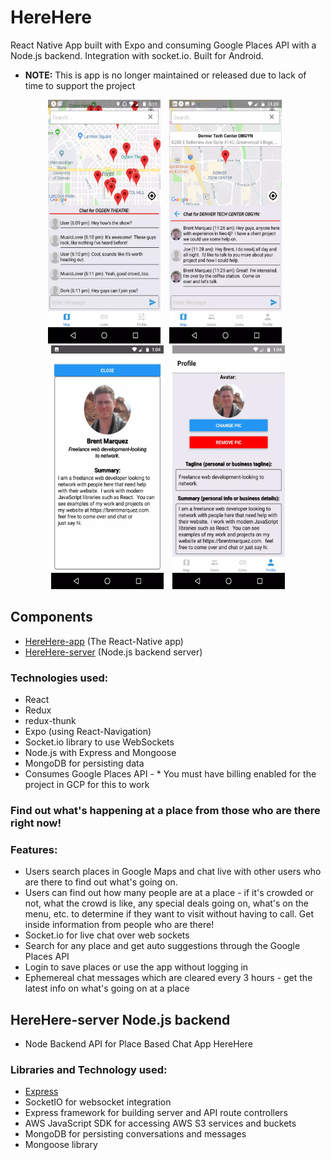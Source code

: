 # HereHere

React Native App built with Expo and consuming Google Places API with a Node.js backend. Integration with socket.io. Built for Android.

- **NOTE:** This is app is no longer maintained or released due to lack of time to support the project

<p align="center"> <img src="screenshots/herehere1.webp" width="180" height="390" style="margin-right: 10px;"> <img src="screenshots/herehere2.webp" width="180" height="390" style="margin-right: 10px;"> <img src="screenshots/herehere4.webp" width="180" height="390" style="margin-right: 10px;"> <img src="screenshots/herehere5.webp" width="180" height="390"> </p>

## Components

- [HereHere-app](./HereHere-app/) (The React-Native app)
- [HereHere-server](./HereHere-server/) (Node.js backend server)

### Technologies used:

- React
- Redux
- redux-thunk
- Expo (using React-Navigation)
- Socket.io library to use WebSockets
- Node.js with Express and Mongoose
- MongoDB for persisting data
- Consumes Google Places API - \* You must have billing enabled for the project in GCP for this to work

### Find out what's happening at a place from those who are there right now!

### Features:

- Users search places in Google Maps and chat live with other users who are there to find out what's going on.
- Users can find out how many people are at a place - if it's crowded or not, what the crowd is like, any special deals going on, what's on the menu, etc. to determine if they want to visit without having to call. Get inside information from people who are there!
- Socket.io for live chat over web sockets
- Search for any place and get auto suggestions through the Google Places API
- Login to save places or use the app without logging in
- Ephemereal chat messages which are cleared every 3 hours - get the latest info on what's going on at a place

## HereHere-server Node.js backend

- Node Backend API for Place Based Chat App HereHere

### Libraries and Technology used:

- [Express](https://expressjs.com/)
- SocketIO for websocket integration
- Express framework for building server and API route controllers
- AWS JavaScript SDK for accessing AWS S3 services and buckets
- MongoDB for persisting conversations and messages
- Mongoose library
